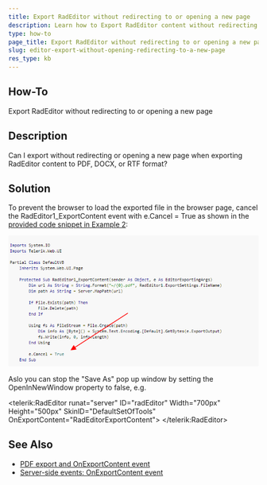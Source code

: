 ```yaml
---
title: Export RadEditor without redirecting to or opening a new page  
description: Learn how to Export RadEditor content without redirecting or opening a new page - silent export.
type: how-to
page_title: Export RadEditor without redirecting to or opening a new page  
slug: editor-export-without-opening-redirecting-to-a-new-page
res_type: kb
---
```


## How-To
Export RadEditor without redirecting to or opening a new page  

## Description
Can I export without redirecting or opening a new page when exporting RadEditor content to PDF, DOCX, or RTF format?

## Solution
To prevent the browser to load the exported file in the browser page, cancel the RadEditor1_ExportContent event with e.Cancel = True as shown in the [provided code snippet in Example 2](https://docs.telerik.com/devtools/aspnet-ajax/controls/editor/functionality/import-and-export/export-to-pdf#onexportcontent-event):

![export without save dialog](images/editor-export-without-save-dialog.png)



Aslo you can stop the "Save As" pop up window by setting the OpenInNewWindow property to false, e.g.


<telerik:RadEditor runat="server" ID="radEditor" Width="700px" Height="500px" SkinID="DefaultSetOfTools" OnExportContent="RadEditorExportContent">
        <ExportSettings OpenInNewWindow="false"></ExportSettings>
</telerik:RadEditor>

## See Also
* [PDF export and OnExportContent event](https://docs.telerik.com/devtools/aspnet-ajax/controls/editor/functionality/import-and-export/export-to-pdf#onexportcontent-event)
* [Server-side events: OnExportContent event](https://docs.telerik.com/devtools/aspnet-ajax/controls/editor/server-side-programming/events/onexportcontent)

 